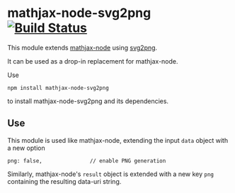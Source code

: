 # mathjax-node-svg2png [![Build Status](https://travis-ci.org/pkra/mathjax-node-svg2png.svg?branch=master)](https://travis-ci.org/pkra/mathjax-node-svg2png)

This module extends [mathjax-node](https://www.npmjs.com/package/mathjax-node) using [svg2png](https://www.npmjs.com/package/svg2png).

It can be used as a drop-in replacement for mathjax-node.

Use

    npm install mathjax-node-svg2png

to install mathjax-node-svg2png and its dependencies.

## Use

This module is used like mathjax-node, extending the input `data` object with a new option

    png: false,               // enable PNG generation

Similarly, mathjax-node's `result` object is extended with a new key `png` containing the resulting data-uri string.
